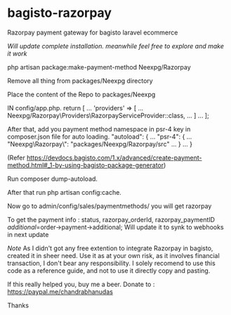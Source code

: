 # bagisto-razorpay
Razorpay payment gateway for bagisto laravel ecommerce

*Will update complete installation. meanwhile feel free to explore and make it work*




php artisan package:make-payment-method Neexpg/Razorpay

Remove all thing from 
packages/Neexpg directory

Place the content of the Repo to packages/Neexpg 


IN config/app.php.
return [
    ...
    'providers' => [
        ...
        Neexpg/Razorpay\Providers\RazorpayServiceProvider::class,
        ...
    ]
    ...
];

After that, add you payment method namespace in psr-4 key in composer.json file for auto loading.
"autoload": {
    ...
    "psr-4": {
        ...
        "Neexpg\\Razorpay\\": "packages/Neexpg/Razorpay/src"
        ...
    }
    ...
}

(Refer https://devdocs.bagisto.com/1.x/advanced/create-payment-method.html#_1-by-using-bagisto-package-generator)

Run composer dump-autoload.

After that run php artisan config:cache.

Now go to admin/config/sales/paymentmethods/ you will get razorpay

To get the payment info : status, razorpay_orderId, razorpay_paymentID
 $additional=$order->payment->additional;
 Will update it to synk to webhooks in next update

*Note*
As I didn't got any free extention to integrate  Razorpay in bagisto, created it in sheer need.
Use it as at your own risk, as it involves financial transaction, I don't bear any responsibility.
I solely recomend to use this code as a reference guide, and not to use it directly copy and pasting.

If this really helped you, buy me a beer.
Donate to  : https://paypal.me/chandrabhanudas

Thanks




